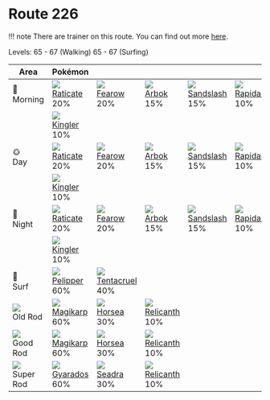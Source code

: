 # Route 226

!!! note
    There are trainer on this route. You can find out more [here](../../trainer_pokemon/route_226/).

Levels: 65 - 67 (Walking) 65 - 67 (Surfing)

Area                         | Pokémon                           | &nbsp;                            | &nbsp;                            | &nbsp;                            | &nbsp;                            | &nbsp;
---                          | ---                               | ---                               | ---                               | ---                               | ---                               | ---
🌅<br>Morning                 | ![][020]<br> [Raticate]<br> 20%  | ![][022]<br> [Fearow]<br> 20%    | ![][024]<br> [Arbok]<br> 15%     | ![][028]<br> [Sandslash]<br> 15% | ![][078]<br> [Rapidash]<br> 10%  | ![][085]<br> [Dodrio]<br> 10%
&nbsp;                       | ![][099]<br> [Kingler]<br> 10%
🌞<br>Day                     | ![][020]<br> [Raticate]<br> 20%  | ![][022]<br> [Fearow]<br> 20%    | ![][024]<br> [Arbok]<br> 15%     | ![][028]<br> [Sandslash]<br> 15% | ![][078]<br> [Rapidash]<br> 10%  | ![][085]<br> [Dodrio]<br> 10%
&nbsp;                       | ![][099]<br> [Kingler]<br> 10%
🌙<br>Night                   | ![][020]<br> [Raticate]<br> 20%  | ![][022]<br> [Fearow]<br> 20%    | ![][024]<br> [Arbok]<br> 15%     | ![][028]<br> [Sandslash]<br> 15% | ![][078]<br> [Rapidash]<br> 10%  | ![][085]<br> [Dodrio]<br> 10%
&nbsp;                       | ![][099]<br> [Kingler]<br> 10%
🌊<br> Surf                   | ![][279]<br> [Pelipper]<br> 60%  | ![][073]<br> [Tentacruel]<br> 40%
![][old-rod]<br> Old Rod     | ![][129]<br> [Magikarp]<br> 60%  | ![][116]<br> [Horsea]<br> 30%    | ![][369]<br> [Relicanth]<br> 10%
![][good-rod]<br> Good Rod   | ![][129]<br> [Magikarp]<br> 60%  | ![][116]<br> [Horsea]<br> 30%    | ![][369]<br> [Relicanth]<br> 10%
![][super-rod]<br> Super Rod | ![][130]<br> [Gyarados]<br> 60%  | ![][117]<br> [Seadra]<br> 30%    | ![][369]<br> [Relicanth]<br> 10%


[Raticate]: ../../pokemon_changes/020/
[Fearow]: ../../pokemon_changes/022/
[Arbok]: ../../pokemon_changes/024/
[Sandslash]: ../../pokemon_changes/028/
[Tentacruel]: ../../pokemon_changes/073/
[Rapidash]: ../../pokemon_changes/078/
[Dodrio]: ../../pokemon_changes/085/
[Kingler]: ../../pokemon_changes/099/
[Horsea]: ../../pokemon_changes/116/
[Seadra]: ../../pokemon_changes/117/
[Magikarp]: ../../pokemon_changes/129/
[Gyarados]: ../../pokemon_changes/130/
[Pelipper]: ../../pokemon_changes/279/
[Relicanth]: ../../pokemon_changes/369/
[good-rod]: ../img/items/good-rod.png
[old-rod]: ../img/items/old-rod.png
[super-rod]: ../img/items/super-rod.png
[020]: ../img/pokemon/020.png
[022]: ../img/pokemon/022.png
[024]: ../img/pokemon/024.png
[028]: ../img/pokemon/028.png
[073]: ../img/pokemon/073.png
[078]: ../img/pokemon/078.png
[085]: ../img/pokemon/085.png
[099]: ../img/pokemon/099.png
[116]: ../img/pokemon/116.png
[117]: ../img/pokemon/117.png
[129]: ../img/pokemon/129.png
[130]: ../img/pokemon/130.png
[279]: ../img/pokemon/279.png
[369]: ../img/pokemon/369.png

